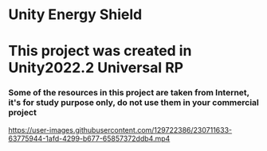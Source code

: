 # Unity Energy Shield

# This project was created in Unity2022.2 Universal RP

### Some of the resources in this project are taken from Internet, it's for study purpose only, do not use them in your commercial project

https://user-images.githubusercontent.com/129722386/230711633-63775944-1afd-4299-b677-65857372ddb4.mp4
